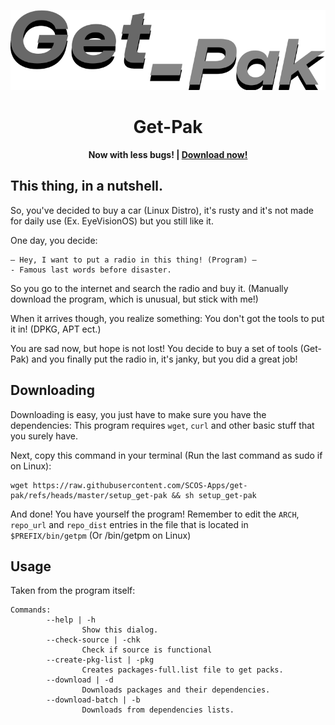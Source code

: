 ![The Get-Pak logo.](logo.png)

**<h1 align="center">Get-Pak</h1>**
**<p align="center">**
**Now with less bugs! | [Download now!](#Downloading)**
**</p>**

## This thing, in a nutshell.

So, you've decided to buy a car (Linux Distro), it's rusty and it's not made for daily use (Ex. EyeVisionOS) but you still like it.

One day, you decide:

```
— Hey, I want to put a radio in this thing! (Program) —
- Famous last words before disaster.
```

So you go to the internet and search the radio and buy it. (Manually download the program, which is unusual, but stick with me!)

When it arrives though, you realize something: You don't got the tools to put it in! (DPKG, APT ect.)

You are sad now, but hope is not lost! You decide to buy a set of tools (Get-Pak) and you finally put the radio in, it's janky, but you did a great job!

## Downloading

Downloading is easy, you just have to make sure you have the dependencies:
This program requires `wget`, `curl` and other basic stuff that you surely have.

Next, copy this command in your terminal (Run the last command as sudo if on Linux):
```shell
wget https://raw.githubusercontent.com/SCOS-Apps/get-pak/refs/heads/master/setup_get-pak && sh setup_get-pak
```
And done! You have yourself the program!
Remember to edit the `ARCH`, `repo_url` and `repo_dist` entries in the file that is located in `$PREFIX/bin/getpm` (Or /bin/getpm on Linux)

## Usage

Taken from the program itself:
```
Commands:
        --help | -h
                Show this dialog.
        --check-source | -chk
                Check if source is functional
        --create-pkg-list | -pkg
                Creates packages-full.list file to get packs.
        --download | -d
                Downloads packages and their dependencies.
        --download-batch | -b
                Downloads from dependencies lists.
```
